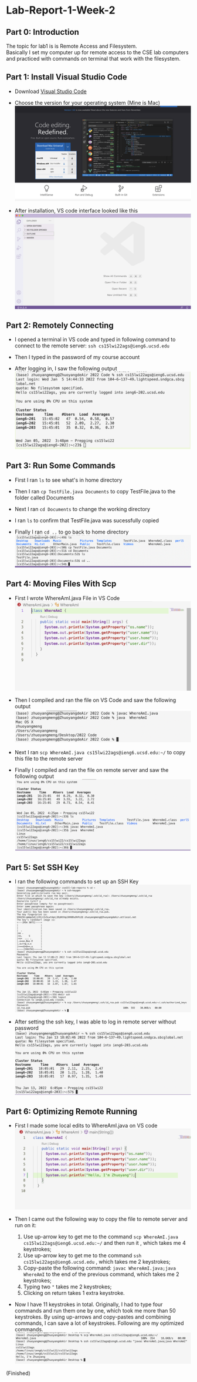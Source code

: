 # Lab-Report-1-Week-2


## Part 0: Introduction
The topic for lab1 is is Remote Access and Filesystem. \
Basically I set my computer up for remote access to the CSE lab computers and practiced with commands on terminal that work with the filesystem.


## Part 1: Install Visual Studio Code
* Download [Visual Studio Code](https://code.visualstudio.com/)

* Choose the version for your operating system (Mine is Mac) ![Image](screen-shots-report1/Installation.png)

* After installation, VS code interface looked like this ![Image](screen-shots-report1/VSCode.png)


## Part 2: Remotely Connecting
* I opened a terminal in VS code and typed in following command to connect to the remote server: `ssh cs15lwi22ags@ieng6.ucsd.edu`

* Then I typed in the password of my course account

* After logging in, I saw the following output ![Image](screen-shots-report1/Remote.png)


## Part 3: Run Some Commands
* First I ran `ls` to see what's in home directory

* Then I ran `cp TestFile.java Documents` to copy TestFile.java to the folder called Documents

* Next I ran `cd Documents` to change the working directory 

* I ran `ls` to confirm that TestFile.java was sucessfully copied

* Finally I ran `cd ..` to go back to home directory ![Image](screen-shots-report1/TryCommands.png) 


## Part 4: Moving Files With Scp
* First I wrote WhereAmI.java File in VS Code ![Image](screen-shots-report1/WhereAmI.png)

* Then I compiled and ran the file on VS Code and saw the following output ![Image](screen-shots-report1/LocalRun.png)

* Next I ran `scp WhereAmI.java cs15lwi22ags@ieng6.ucsd.edu:~/` to copy this file to the remote server

* Finally I compiled and ran the file on remote server and saw the following output ![Image](screen-shots-report1/RemoteRun.png)

## Part 5: Set SSH Key
* I ran the following commands to set up an SSH Key ![Image](screen-shots-report1/SetKey.png)

* After setting the ssh key, I was able to log in remote server without password ![Image](screen-shots-report1/LogWo.png)

## Part 6: Optimizing Remote Running
* First I made some local edits to WhereAmI.java on VS code ![Image](screen-shots-report1/Edits.png)

* Then I came out the following way to copy the file to remote server and run on it: 
  1. Use up-arrow key to get me to the command `scp WhereAmI.java cs15lwi22ags@ieng6.ucsd.edu:~/` and then run it , which takes me 4 keystrokes; 
  2. Use up-arrow key to get me to the command `ssh cs15lwi22ags@ieng6.ucsd.edu` , which takes me 2 keystrokes; 
  3. Copy-paste the following command: `javac WhereAmI.java;java WhereAmI` to the end of the previous command,  which takes me 2 keystrokes;
  4. Typing two `"` takes me 2 keystrokes;
  5. Clicking on return takes 1 extra keystroke. 

* Now I have 11 keystrokes in total. Originally, I had to type four commands and run them one by one, which took me more than 50 keystrokes. By using up-arrows and copy-pastes and combining commands, I can save a lot of keystrokes. Following are my optimized commands.![Image](screen-shots-report1/Optimizaion.png)






(Finished)













